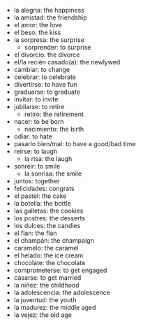 - la alegria: the happiness
- la amistad: the friendship
- el amor: the love
- el beso: the kiss
- la sorpresa: the surprise
  - sorprender: to surprise
- el divorcio: the divorce
- el/la recién casado(a): the newlywed
- cambiar: to change
- celebrar: to celebrate
- divertirse: to have fun
- graduarse: to graduate
- invitar: to invite
- jubilarse: to retire
  - retiro: the retirement
- nacer: to be born
  - nacimiento: the birth
- odiar: to hate
- pasarlo bien/mal: to have a good/bad time
- reirse: to laugh
  - la risa: the laugh
- sonreir: to smile
  - la sonrisa: the smile
- juntos: together
- felicidades: congrats
- el pastel: the cake
- la botella: the bottle
- las galletas: the cookies
- los postres: the desserts
- los dulces: the candies
- el flan: the flan
- el champán: the champaign
- caramelo: the caramel
- el helado: the ice cream
- chocolate: the chocolate
- comprometerse: to get engaged
- casarse: to get married
- la niñez: the childhood
- la adolescencia: the adolescence
- la juventud: the youth
- la madurez: the middle aged
- la vejez: the old age